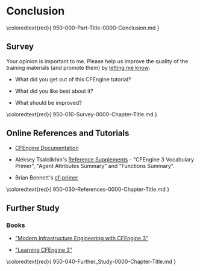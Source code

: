 
<!---
Filename: 950-000-Part-Title-0000-Conclusion.md
-->

# Conclusion

\coloredtext{red}{ 950-000-Part-Title-0000-Conclusion.md }


<!---
Filename: 950-010-Survey-0000-Chapter-Title.md
-->

## Survey

Your opinion is important to me. Please help us improve the quality of the training materials (and promote them) by [letting me know](mailto:aleksey@verticalsysadmin.com):

- What did you get out of this CFEngine tutorial?

- What did you like best about it?

- What should be improved?

\coloredtext{red}{ 950-010-Survey-0000-Chapter-Title.md }


<!---
Filename: 950-030-References-0000-Chapter-Title.md
-->

## Online References and Tutorials

- [CFEngine Documentation](http://docs.cfengine.com)

- Aleksey Tsalolikhin's [Reference Supplements](http://verticalsysadmin.com/cfengine) - "CFEngine 3 Vocabulary Primer", "Agent Attributes Summary" and "Functions Summary".

- Brian Bennett's [cf-primer](http://www.digitalelf.net/cf-primer)

\coloredtext{red}{ 950-030-References-0000-Chapter-Title.md }


<!---
Filename: 950-040-Further\_Study-0000-Chapter-Title.md
-->

## Further Study

### Books

- ["Modern Infrastructure Engineering with CFEngine 3"](https://www.usenix.org/lisa/books/modern-infrastructure-engineering-cfengine-3)

- ["Learning CFEngine 3"](http://shop.oreilly.com/product/0636920022022.do)

\coloredtext{red}{ 950-040-Further\_Study-0000-Chapter-Title.md }

